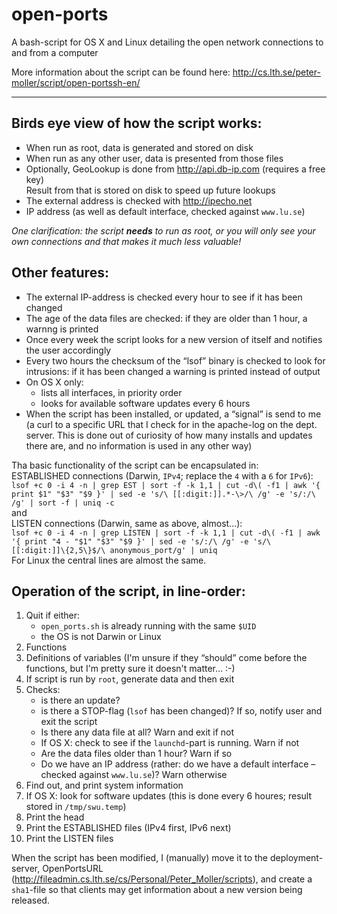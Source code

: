 open-ports
==========

A bash-script for OS X and Linux detailing the open network connections to and from a computer

More information about the script can be found here:
http://cs.lth.se/peter-moller/script/open-portssh-en/

-----

Birds eye view of how the script works:
---------------------------------------
  * When run as root, data is generated and stored on disk
  * When run as any other user, data is presented from those files
  * Optionally, GeoLookup is done from http://api.db-ip.com (requires a free key)  
    Result from that is stored on disk to speed up future lookups
  * The external address is checked with http://ipecho.net
  * IP address (as well as default interface, checked against `www.lu.se`)

*One clarification: the script **needs** to run as root, or you will only see your own connections and that makes it much less valuable!*

Other features:
---------------
  * The external IP-address is checked every hour to see if it has been changed
  * The age of the data files are checked: if they are older than 1 hour, a warnng is printed
  * Once every week the script looks for a new version of itself and notifies the user accordingly
  * Every two hours the checksum of the “lsof” binary is checked to look for intrusions: if it has been changed a warning is printed instead of output
  * On OS X only:
    * lists all interfaces, in priority order
    * looks for available software updates every 6 hours
  * When the script has been installed, or updated, a “signal” is send to me (a curl to a specific URL that I check for in the apache-log on the dept. server. This is done out of curiosity of how many installs and updates there are, and no information is used in any other way)

Tha basic functionality of the script can be encapsulated in:  
ESTABLISHED connections (Darwin, `IPv4`; replace the `4` with a `6` for `IPv6`):  
`lsof +c 0 -i 4 -n | grep EST | sort -f -k 1,1 | cut -d\( -f1 | awk '{ print $1" "$3" "$9 }' | sed -e 's/\ [[:digit:]].*-\>/\ /g' -e 's/:/\ /g' | sort -f | uniq -c`  
and  
LISTEN connections (Darwin, same as above, almost...):  
`lsof +c 0 -i 4 -n | grep LISTEN | sort -f -k 1,1 | cut -d\( -f1 | awk '{ print "4 - "$1" "$3" "$9 }' | sed -e 's/:/\ /g' -e 's/\ [[:digit:]]\{2,5\}$/\ anonymous_port/g' | uniq`  
For Linux the central lines are almost the same.


Operation of the script, in line-order:
----------------------------------------------------
 1. Quit if either:
    - `open_ports.sh` is already running with the same `$UID`
    - the OS is not Darwin or Linux
 2. Functions
 3. Definitions of variables (I'm unsure if they “should” come before the functions, but I'm pretty sure it doesn't matter… :-)
 4. If script is run by `root`, generate data and then exit
 5. Checks:
     - is there an update?
     - is there a STOP-flag (`lsof` has been changed)? If so, notify user and exit the script
     - Is there any data file at all? Warn and exit if not
     - If OS X: check to see if the `launchd`-part is running. Warn if not
     - Are the data files older than 1 hour? Warn if so
     - Do we have an IP address (rather: do we have a default interface – checked against `www.lu.se`)? Warn otherwise
 6. Find out, and print system information
 7. If OS X: look for software updates (this is done every 6 houres; result stored in `/tmp/swu.temp`)
 8. Print the head
 9. Print the ESTABLISHED files (IPv4 first, IPv6 next)
 10. Print the LISTEN files


When the script has been modified, I (manually) move it to the deployment-server, OpenPortsURL 
(http://fileadmin.cs.lth.se/cs/Personal/Peter_Moller/scripts), and create a `sha1`-file so that clients may 
get information about a new version being released.
